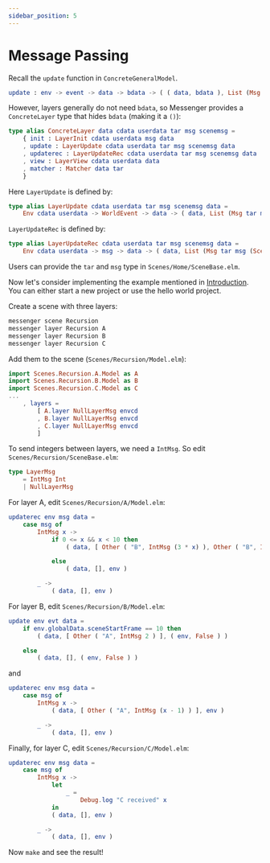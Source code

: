 ```yaml
---
sidebar_position: 5
---
```


# Message Passing

Recall the `update` function in `ConcreteGeneralModel`.

```elm
update : env -> event -> data -> bdata -> ( ( data, bdata ), List (Msg tar msg sommsg), ( env, Bool ) )
```

However, layers generally do not need `bdata`, so Messenger provides a `ConcreteLayer` type that hides `bdata` (making it a `()`):

```elm
type alias ConcreteLayer data cdata userdata tar msg scenemsg =
    { init : LayerInit cdata userdata msg data
    , update : LayerUpdate cdata userdata tar msg scenemsg data
    , updaterec : LayerUpdateRec cdata userdata tar msg scenemsg data
    , view : LayerView cdata userdata data
    , matcher : Matcher data tar
    }
```

Here `LayerUpdate` is defined by:

```elm
type alias LayerUpdate cdata userdata tar msg scenemsg data =
    Env cdata userdata -> WorldEvent -> data -> ( data, List (Msg tar msg (SceneOutputMsg scenemsg userdata)), ( Env cdata userdata, Bool ) )
```

`LayerUpdateRec` is defined by:

```elm
type alias LayerUpdateRec cdata userdata tar msg scenemsg data =
    Env cdata userdata -> msg -> data -> ( data, List (Msg tar msg (SceneOutputMsg scenemsg userdata)), Env cdata userdata )
```

Users can provide the `tar` and `msg` type in `Scenes/Home/SceneBase.elm`.

Now let's consider implementing the example mentioned in [Introduction](../intro/model#example). You can either start a new project or use the hello world project.

Create a scene with three layers:

```bash
messenger scene Recursion
messenger layer Recursion A
messenger layer Recursion B
messenger layer Recursion C
```

Add them to the scene (`Scenes/Recursion/Model.elm`):

```elm
import Scenes.Recursion.A.Model as A
import Scenes.Recursion.B.Model as B
import Scenes.Recursion.C.Model as C
...
    , layers =
        [ A.layer NullLayerMsg envcd
        , B.layer NullLayerMsg envcd
        , C.layer NullLayerMsg envcd
        ]
```

To send integers between layers, we need a `IntMsg`. So edit `Scenes/Recursion/SceneBase.elm`:

```elm
type LayerMsg
    = IntMsg Int
    | NullLayerMsg
```

For layer A, edit `Scenes/Recursion/A/Model.elm`:

```elm
updaterec env msg data =
    case msg of
        IntMsg x ->
            if 0 <= x && x < 10 then
                ( data, [ Other ( "B", IntMsg (3 * x) ), Other ( "B", IntMsg (10 - 3 * x) ), Other ( "C", IntMsg x ) ], env )

            else
                ( data, [], env )

        _ ->
            ( data, [], env )
```

For layer B, edit `Scenes/Recursion/B/Model.elm`:

```elm
update env evt data =
    if env.globalData.sceneStartFrame == 10 then
        ( data, [ Other ( "A", IntMsg 2 ) ], ( env, False ) )

    else
        ( data, [], ( env, False ) )
```

and

```elm
updaterec env msg data =
    case msg of
        IntMsg x ->
            ( data, [ Other ( "A", IntMsg (x - 1) ) ], env )

        _ ->
            ( data, [], env )
```

Finally, for layer C, edit `Scenes/Recursion/C/Model.elm`:

```elm
updaterec env msg data =
    case msg of
        IntMsg x ->
            let
                _ =
                    Debug.log "C received" x
            in
            ( data, [], env )

        _ ->
            ( data, [], env )
```

Now `make` and see the result!
